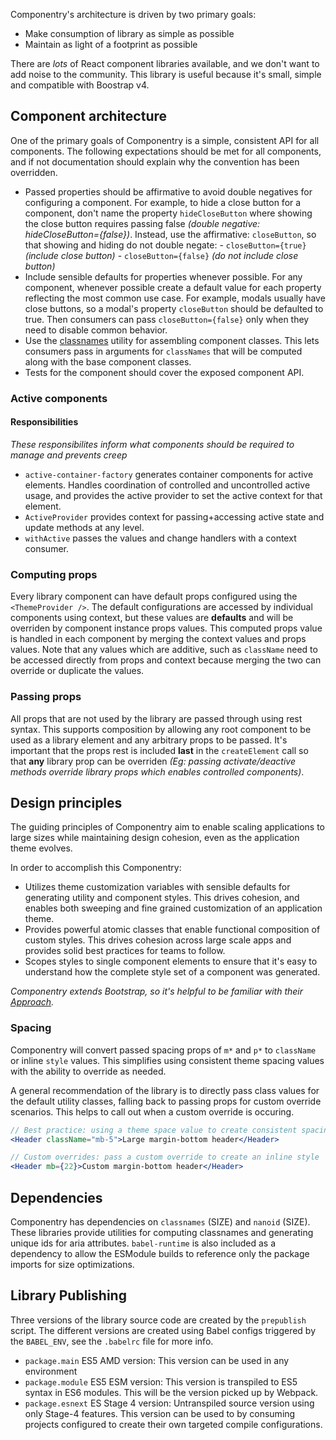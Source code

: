 Componentry's architecture is driven by two primary goals:

- Make consumption of library as simple as possible
- Maintain as light of a footprint as possible

There are _lots_ of React component libraries available, and we don't want to
add noise to the community. This library is useful because it's small, simple
and compatible with Boostrap v4.

## Component architecture

One of the primary goals of Componentry is a simple, consistent API for all
components. The following expectations should be met for all components, and if
not documentation should explain why the convention has been overridden.

- Passed properties should be affirmative to avoid double negatives for
  configuring a component. For example, to hide a close button for a component,
  don't name the property `hideCloseButton` where showing the close button
  requires passing false _(double negative: hideCloseButton={false})_. Instead,
  use the affirmative: `closeButton`, so that showing and hiding do not double
  negate: - `closeButton={true}` _(include close button)_ -
  `closeButton={false}` _(do not include close button)_
- Include sensible defaults for properties whenever possible. For any component,
  whenever possible create a default value for each property reflecting the most
  common use case. For example, modals usually have close buttons, so a modal's
  property `closeButton` should be defaulted to true. Then consumers can pass
  `closeButton={false}` only when they need to disable common behavior.
- Use the [classnames](https://github.com/JedWatson/classnames) utility for
  assembling component classes. This lets consumers pass in arguments for
  `classNames` that will be computed along with the base component classes.
- Tests for the component should cover the exposed component API.

### Active components

#### Responsibilities

_These responsibilites inform what components should be required to manage and
prevents creep_

- `active-container-factory` generates container components for active elements.
  Handles coordination of controlled and uncontrolled active usage, and provides
  the active provider to set the active context for that element.
- `ActiveProvider` provides context for passing+accessing active state and
  update methods at any level.
- `withActive` passes the values and change handlers with a context consumer.

### Computing props

Every library component can have default props configured using the
`<ThemeProvider />`. The default configurations are accessed by individual
components using context, but these values are **defaults** and will be
overriden by component instance props values. This computed props value is
handled in each component by merging the context values and props values. Note
that any values which are additive, such as `className` need to be accessed
directly from props and context because merging the two can override or
duplicate the values.

### Passing props

All props that are not used by the library are passed through using rest syntax.
This supports composition by allowing any root component to be used as a library
element and any arbitrary props to be passed. It's important that the props rest
is included **last** in the `createElement` call so that **any** library prop
can be overriden _(Eg: passing activate/deactive methods override library props
which enables controlled components)_.

## Design principles

<p className="lead">
  The guiding principles of Componentry aim to enable scaling applications
  to large sizes while maintaining design cohesion, even as the application
  theme evolves.
</p>

In order to accomplish this Componentry:

- Utilizes theme customization variables with sensible defaults for generating
  utility and component styles. This drives cohesion, and enables both sweeping
  and fine grained customization of an application theme.
- Provides powerful atomic classes that enable functional composition of custom
  styles. This drives cohesion across large scale apps and provides solid best
  practices for teams to follow.
- Scopes styles to single component elements to ensure that it's easy to
  understand how the complete style set of a component was generated.

_Componentry extends Bootstrap, so it's helpful to be familiar with their
[Approach][]._

### Spacing

Componentry will convert passed spacing props of `m*` and `p*` to `className` or inline `style`
values. This simplifies using consistent theme spacing values with the ability to override
as needed.

A general recommendation of the library is to directly pass class values for the
default utility classes, falling back to passing props for custom override
scenarios. This helps to call out when a custom override is occuring.

```jsx
// Best practice: using a theme space value to create consistent spacing
<Header className="mb-5">Large margin-bottom header</Header>

// Custom overrides: pass a custom override to create an inline style
<Header mb={22}>Custom margin-bottom header</Header>
```

## Dependencies

Componentry has dependencies on `classnames` (SIZE) and `nanoid` (SIZE). These
libraries provide utilities for computing classnames and generating unique ids
for aria attributes. `babel-runtime` is also included as a dependency to allow
the ESModule builds to reference only the package imports for size
optimizations.

## Library Publishing

Three versions of the library source code are created by the `prepublish`
script. The different versions are created using Babel configs triggered by the
`BABEL_ENV`, see the `.babelrc` file for more info.

- `package.main` ES5 AMD version: This version can be used in any environment
- `package.module` ES5 ESM version: This version is transpiled to ES5 syntax in
  ES6 modules. This will be the version picked up by Webpack.
- `package.esnext` ES Stage 4 version: Untranspiled source version using only
  Stage-4 features. This version can be used to by consuming projects configured
  to create their own targeted compile configurations.

<!-- Link -->

[approach]: https://getbootstrap.com/docs/4.0/extend/approach/
